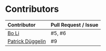 Contributors
====

 |Contributor | Pull Request / Issue | 
 |:-|:-|
 | [Bo Li](https://github.com/askender)             | #5, #6 |
 | [Patrick Düggelin](https://github.com/Patdue)    | #9 | 
